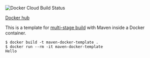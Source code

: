 ![Docker Cloud Build Status](https://img.shields.io/docker/cloud/build/golovchen/maven-docker-template)

[Docker hub](https://hub.docker.com/r/golovchen/maven-docker-template)

This is a template for [multi-stage build](https://docs.docker.com/develop/develop-images/multistage-build/) with Maven inside a Docker container.

```
$ docker build -t maven-docker-template .
$ docker run --rm -it maven-docker-template
Hello
```